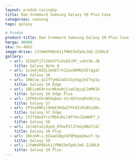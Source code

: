 ```yaml
---
layout: produk-casinghp
title: Rae Sremmurd Samsung Galaxy S9 Plus Case
categories: samsung
tags: galaxy

# Produk
product-title: Rae Sremmurd Samsung Galaxy S9 Plus Case
harga: 90000
sku: hn-4662
image-drive: 1JtWmUP68sk1jfMW15mTpHzJmE-ZiD0LR
gallery:
  - url: 1E3Q5TjTJJbhU7lLKsQIcM7_vzbt56-JB
    title: Galaxy Note 8
  - url: 1xJm4j6dZL1mUETrh12aLNUMbCOIlqgal
    title: Galaxy S6
  - url: 1MACvw_q1IffyHA2aD1sGyXqgjmITop1q
    title: Galaxy S6 Edge
  - url: 1BEivmE4rxurWkooHjCuaG3gjqIJmMKIA
    title: Galaxy S6 Edge Plus
  - url: 15Ph0iKVcNhOqbm2-V1rXbYznqPekDjCq
    title: Galaxy S7
  - url: 1P3neONhjlhHeE3KOwZ7Fk9ZiMJAFyUBu
    title: Galaxy S7 Edge
  - url: 1YZT4QedTrs7RbkJbLl6P7UcCQaNHP7_3
    title: Galaxy S8
  - url: 1el4m1sojdyq4_6TmxP2l1feGy8Bo7iSC
    title: Galaxy S8 Plus
  - url: 1RkzGM-u_bZawU1NgzbFQPpgqGmwcY-tp
    title: Galaxy S9
  - url: 1JtWmUP68sk1jfMW15mTpHzJmE-ZiD0LR
    title: Galaxy S9 Plus
---
```

